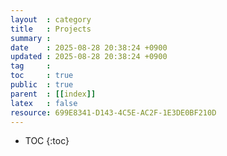 ```yaml
---
layout  : category 
title   : Projects 
summary : 
date    : 2025-08-28 20:38:24 +0900
updated : 2025-08-28 20:38:24 +0900
tag     : 
toc     : true
public  : true
parent  : [[index]] 
latex   : false
resource: 699E8341-D143-4C5E-AC2F-1E3DE0BF210D
---
```

* TOC
{:toc}

# 
